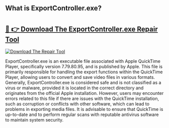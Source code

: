 ## What is ExportController.exe? 

# <h2><a href="https://exedetect.com/download.php?ExportController.exe">🔗 👉 Download The ExportController.exe Repair Tool</a></h2>

[![Download The Repair Tool](https://exedetect.com/download-button.jpg)](https://exedetect.com/download.php?ExportController.exe)

ExportController.exe is an executable file associated with Apple QuickTime Player, specifically version 7.79.80.95, and is published by Apple. This file is primarily responsible for handling the export functions within the QuickTime Player, allowing users to convert and save video files in various formats. Generally, ExportController.exe is considered safe and is not classified as a virus or malware, provided it is located in the correct directory and originates from the official Apple installation. However, users may encounter errors related to this file if there are issues with the QuickTime installation, such as corruption or conflicts with other software, which can lead to problems in exporting media files. It is advisable to ensure that QuickTime is up-to-date and to perform regular scans with reputable antivirus software to maintain system security.